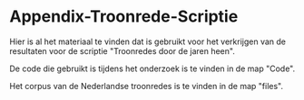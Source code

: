 # Appendix-Troonrede-Scriptie
Hier is al het materiaal te vinden dat is gebruikt voor het verkrijgen van de resultaten voor de scriptie "Troonredes door de jaren heen".

De code die gebruikt is tijdens het onderzoek is te vinden in de map "Code".

Het corpus van de Nederlandse troonredes is te vinden in de map "files".
